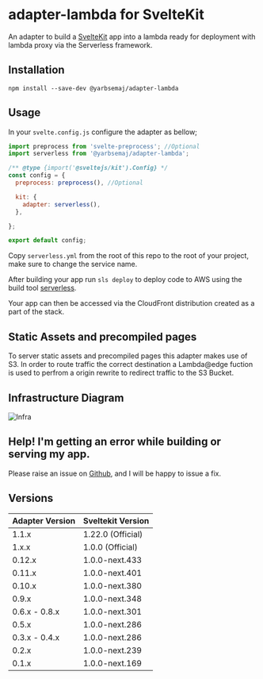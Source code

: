 # adapter-lambda for SvelteKit

An adapter to build a [SvelteKit](https://kit.svelte.dev/) app into a lambda ready for deployment with lambda proxy via the Serverless framework.

## Installation
```
npm install --save-dev @yarbsemaj/adapter-lambda
```
## Usage

In your `svelte.config.js` configure the adapter as bellow;

```js
import preprocess from 'svelte-preprocess'; //Optional
import serverless from '@yarbsemaj/adapter-lambda';

/** @type {import('@sveltejs/kit').Config} */
const config = {
  preprocess: preprocess(), //Optional

  kit: {
    adapter: serverless(),
  },

};

export default config;
```
Copy `serverless.yml` from the root of this repo to the root of your project, make sure to change the service name.

After building your app run `sls deploy` to deploy code to AWS using the build tool [serverless](https://www.serverless.com/).

Your app can then be accessed via the CloudFront distribution created as a part of the stack.

## Static Assets and precompiled pages
To server static assets and precompiled pages this adapter makes use of S3. In order to route traffic the correct destination a Lambda@edge fuction is used to perfrom a origin rewrite to redirect traffic to the S3 Bucket.

## Infrastructure Diagram
![Infra](https://github.com/yarbsemaj/sveltekit-adapter-lambda/blob/master/docs/assets/diagram.png?raw=true)


## Help! I'm getting an error while building or serving my app.
Please raise an issue on [Github](https://github.com/yarbsemaj/sveltekit-adapter-lambda/issues), and I will be happy to issue a fix.

## Versions
| Adapter Version| Sveltekit Version |
| ---------------| ----------------- |
| 1.1.x          | 1.22.0 (Official) |
| 1.x.x          | 1.0.0 (Official)  |
| 0.12.x         | 1.0.0-next.433    |
| 0.11.x         | 1.0.0-next.401    |
| 0.10.x         | 1.0.0-next.380    |
| 0.9.x          | 1.0.0-next.348    |
| 0.6.x - 0.8.x  | 1.0.0-next.301    |
| 0.5.x          | 1.0.0-next.286    |
| 0.3.x - 0.4.x  | 1.0.0-next.286    |
| 0.2.x          | 1.0.0-next.239    |
| 0.1.x          | 1.0.0-next.169    |